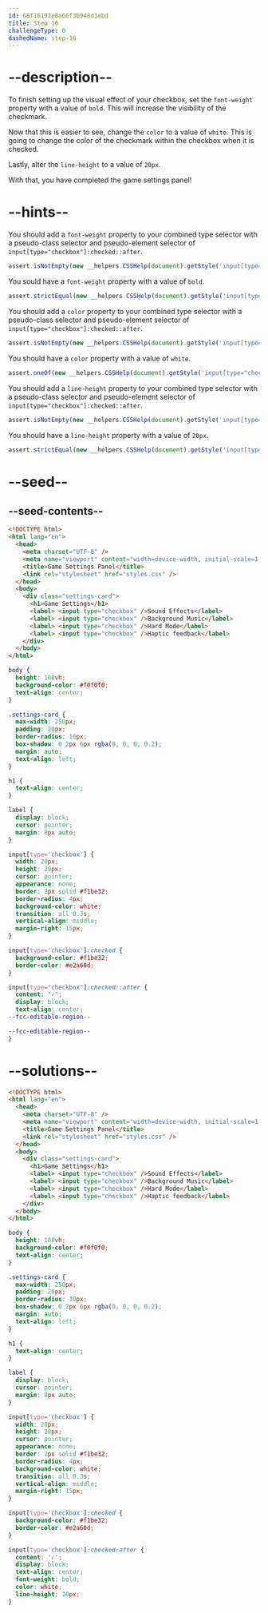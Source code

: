 ```yaml
---
id: 68f16192e8a66f3b948d3ebd
title: Step 16
challengeType: 0
dashedName: step-16
---
```


# --description--

To finish setting up the visual effect of your checkbox, set the `font-weight` property with a value of `bold`. This will increase the visibility of the checkmark.

Now that this is easier to see, change the `color` to a value of `white`. This is going to change the color of the checkmark within the checkbox when it is checked.

Lastly, alter the `line-height` to a value of `20px`.

With that, you have completed the game settings panel!

# --hints--

You should add a `font-weight` property to your combined type selector with a pseudo-class selector and pseudo-element selector of `input[type="checkbox"]:checked::after`.

```js
assert.isNotEmpty(new __helpers.CSSHelp(document).getStyle('input[type="checkbox"]:checked::after')?.fontWeight);
```

You sould have a `font-weight` property with a value of `bold`.

```js
assert.strictEqual(new __helpers.CSSHelp(document).getStyle('input[type="checkbox"]:checked::after')?.fontWeight, "bold");
```

You should add a `color` property to your combined type selector with a pseudo-class selector and pseudo-element selector of `input[type="checkbox"]:checked::after`.

```js
assert.isNotEmpty(new __helpers.CSSHelp(document).getStyle('input[type="checkbox"]:checked::after')?.color);
```

You should have a `color` property with a value of `white`.

```js
assert.oneOf(new __helpers.CSSHelp(document).getStyle('input[type="checkbox"]:checked::after')?.color, ["white", "#ffffff", "rgb(255,255,255)"]);
```

You should add a `line-height` property to your combined type selector with a pseudo-class selector and pseudo-element selector of `input[type="checkbox"]:checked::after`.

```js
assert.isNotEmpty(new __helpers.CSSHelp(document).getStyle('input[type="checkbox"]:checked::after')?.lineHeight);
```

You should have a `line-height` property with a value of `20px`.

```js
assert.strictEqual(new __helpers.CSSHelp(document).getStyle('input[type="checkbox"]:checked::after')?.lineHeight, "20px");
```

# --seed--

## --seed-contents--

```html
<!DOCTYPE html>
<html lang="en">
  <head>
    <meta charset="UTF-8" />
    <meta name="viewport" content="width=device-width, initial-scale=1.0" />
    <title>Game Settings Panel</title>
    <link rel="stylesheet" href="styles.css" />
  </head>
  <body>
    <div class="settings-card">
      <h1>Game Settings</h1>
      <label> <input type="checkbox" />Sound Effects</label>
      <label> <input type="checkbox" />Background Music</label>
      <label> <input type="checkbox" />Hard Mode</label>
      <label> <input type="checkbox" />Haptic feedback</label>
    </div>
  </body>
</html>
```

```css
body {
  height: 100vh;
  background-color: #f0f0f0;
  text-align: center;
}

.settings-card {
  max-width: 250px;
  padding: 20px;
  border-radius: 10px;
  box-shadow: 0 2px 6px rgba(0, 0, 0, 0.2);
  margin: auto;
  text-align: left;
}

h1 {
  text-align: center;
}

label {
  display: block;
  cursor: pointer;
  margin: 8px auto;
}

input[type='checkbox'] {
  width: 20px;
  height: 20px;
  cursor: pointer;
  appearance: none;
  border: 2px solid #f1be32;
  border-radius: 4px;
  background-color: white;
  transition: all 0.3s;
  vertical-align: middle;
  margin-right: 15px;
}

input[type='checkbox']:checked {
  background-color: #f1be32;
  border-color: #e2a60d;
}

input[type="checkbox"]:checked::after {
  content: "✓";
  display: block;
  text-align: center;
--fcc-editable-region--

--fcc-editable-region--
}
```

# --solutions--

```html
<!DOCTYPE html>
<html lang="en">
  <head>
    <meta charset="UTF-8" />
    <meta name="viewport" content="width=device-width, initial-scale=1.0" />
    <title>Game Settings Panel</title>
    <link rel="stylesheet" href="styles.css" />
  </head>
  <body>
    <div class="settings-card">
      <h1>Game Settings</h1>
      <label> <input type="checkbox" />Sound Effects</label>
      <label> <input type="checkbox" />Background Music</label>
      <label> <input type="checkbox" />Hard Mode</label>
      <label> <input type="checkbox" />Haptic feedback</label>
    </div>
  </body>
</html>
```

```css
body {
  height: 100vh;
  background-color: #f0f0f0;
  text-align: center;
}

.settings-card {
  max-width: 250px;
  padding: 20px;
  border-radius: 10px;
  box-shadow: 0 2px 6px rgba(0, 0, 0, 0.2);
  margin: auto;
  text-align: left;
}

h1 {
  text-align: center;
}

label {
  display: block;
  cursor: pointer;
  margin: 8px auto;
}

input[type='checkbox'] {
  width: 20px;
  height: 20px;
  cursor: pointer;
  appearance: none;
  border: 2px solid #f1be32;
  border-radius: 4px;
  background-color: white;
  transition: all 0.3s;
  vertical-align: middle;
  margin-right: 15px;
}

input[type='checkbox']:checked {
  background-color: #f1be32;
  border-color: #e2a60d;
}

input[type='checkbox']:checked:after {
  content: '✓';
  display: block;
  text-align: center;
  font-weight: bold;
  color: white;
  line-height: 20px;
}
```

